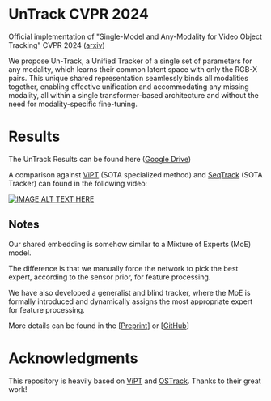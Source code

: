 # UnTrack CVPR 2024

Official implementation of "Single-Model and Any-Modality for Video Object Tracking" CVPR 2024 ([arxiv](https://arxiv.org/abs/2311.15851))

We propose Un-Track, a Unified Tracker of a single set of parameters for any modality, which learns their common latent space with only the RGB-X pairs. This unique shared representation seamlessly binds all modalities together, enabling effective unification and accommodating any missing modality, all within a single transformer-based architecture and without the need for modality-specific fine-tuning. 

# Results

The UnTrack Results can be found here ([Google Drive](https://drive.google.com/file/d/1ruCYxvXnmtmfQQxV4t_JAsU9bneyPqIT/view?usp=sharing))

A comparison against [ViPT](https://github.com/jiawen-zhu/ViPT) (SOTA specialized method) and [SeqTrack](https://github.com/microsoft/VideoX/tree/master/SeqTrack) (SOTA Tracker) can found in the following video:

[![IMAGE ALT TEXT HERE](https://img.youtube.com/vi/MNvKQCeMLxg/0.jpg)](https://www.youtube.com/watch?v=MNvKQCeMLxg)



## Notes

Our shared embedding is somehow similar to a Mixture of Experts (MoE) model. 

The difference is that we manually force the network to pick the best expert, according to the sensor prior, for feature processing. 

We have also developed a generalist and blind tracker, where the MoE is formally introduced and dynamically assigns the most appropriate expert for feature processing. 

More details can be found in the [[Preprint](https://arxiv.org/pdf/2405.17773)] or [[GitHub](https://github.com/supertyd/XTrack)]

# Acknowledgments
This repository is heavily based on [ViPT](https://github.com/jiawen-zhu/ViPT) and [OSTrack](https://github.com/botaoye/OSTrack). Thanks to their great work!

